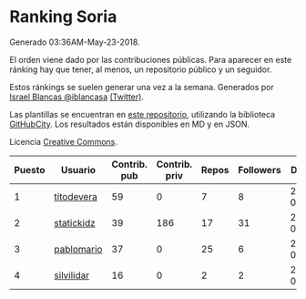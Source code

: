 # Ranking Soria

Generado 03:36AM-May-23-2018.

El orden viene dado por las contribuciones públicas. Para aparecer en este ránking hay que tener, al menos, un repositorio público y un seguidor.

Estos ránkings se suelen generar una vez a la semana. Generados por [Israel Blancas @iblancasa](https://github.com/iblancasa/) [(Twitter)](https://twitter.com/iblancasa).

Las plantillas se encuentran en [este repositorio](https://github.com/iblancasa/GH-Spanish-Ranking), utilizando la biblioteca [GitHubCity](https://github.com/iblancasa/GitHubCity). Los resultados están disponibles en MD y en JSON.

Licencia [Creative Commons](https://creativecommons.org/licenses/by/4.0/).

| Puesto   |  Usuario  | Contrib. pub | Contrib. priv |Repos| Followers | Desde |  Avatar  |
|----------|-----------|--------------|---------------|-----|-----------|-------|----------|
|1|[titodevera](https://github.com/titodevera)|59|0|7|8|2015-03-19|![titodevera](https://avatars2.githubusercontent.com/u/11556124)|
|2|[statickidz](https://github.com/statickidz)|39|186|17|31|2014-06-14|![statickidz](https://avatars2.githubusercontent.com/u/7888227)|
|3|[pablomario](https://github.com/pablomario)|37|0|25|6|2013-05-18|![pablomario](https://avatars2.githubusercontent.com/u/4464094)|
|4|[silvilidar](https://github.com/silvilidar)|16|0|2|2|2016-03-18|![silvilidar](https://avatars0.githubusercontent.com/u/17927667)|
